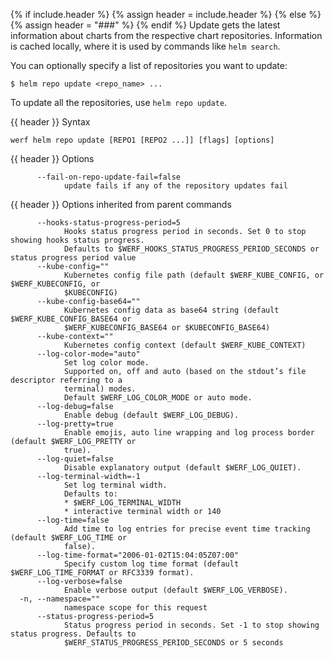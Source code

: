 {% if include.header %}
{% assign header = include.header %}
{% else %}
{% assign header = "###" %}
{% endif %}
Update gets the latest information about charts from the respective chart repositories. Information is cached locally, where it is used by commands like `helm search`.

You can optionally specify a list of repositories you want to update:
```
$ helm repo update <repo_name> ...
```
To update all the repositories, use `helm repo update`.

{{ header }} Syntax

```shell
werf helm repo update [REPO1 [REPO2 ...]] [flags] [options]
```

{{ header }} Options

```shell
      --fail-on-repo-update-fail=false
            update fails if any of the repository updates fail
```

{{ header }} Options inherited from parent commands

```shell
      --hooks-status-progress-period=5
            Hooks status progress period in seconds. Set 0 to stop showing hooks status progress.   
            Defaults to $WERF_HOOKS_STATUS_PROGRESS_PERIOD_SECONDS or status progress period value
      --kube-config=""
            Kubernetes config file path (default $WERF_KUBE_CONFIG, or $WERF_KUBECONFIG, or         
            $KUBECONFIG)
      --kube-config-base64=""
            Kubernetes config data as base64 string (default $WERF_KUBE_CONFIG_BASE64 or            
            $WERF_KUBECONFIG_BASE64 or $KUBECONFIG_BASE64)
      --kube-context=""
            Kubernetes config context (default $WERF_KUBE_CONTEXT)
      --log-color-mode="auto"
            Set log color mode.
            Supported on, off and auto (based on the stdout’s file descriptor referring to a        
            terminal) modes.
            Default $WERF_LOG_COLOR_MODE or auto mode.
      --log-debug=false
            Enable debug (default $WERF_LOG_DEBUG).
      --log-pretty=true
            Enable emojis, auto line wrapping and log process border (default $WERF_LOG_PRETTY or   
            true).
      --log-quiet=false
            Disable explanatory output (default $WERF_LOG_QUIET).
      --log-terminal-width=-1
            Set log terminal width.
            Defaults to:
            * $WERF_LOG_TERMINAL_WIDTH
            * interactive terminal width or 140
      --log-time=false
            Add time to log entries for precise event time tracking (default $WERF_LOG_TIME or      
            false).
      --log-time-format="2006-01-02T15:04:05Z07:00"
            Specify custom log time format (default $WERF_LOG_TIME_FORMAT or RFC3339 format).
      --log-verbose=false
            Enable verbose output (default $WERF_LOG_VERBOSE).
  -n, --namespace=""
            namespace scope for this request
      --status-progress-period=5
            Status progress period in seconds. Set -1 to stop showing status progress. Defaults to  
            $WERF_STATUS_PROGRESS_PERIOD_SECONDS or 5 seconds
```

